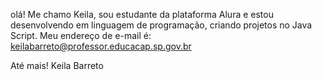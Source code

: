olá!
Me chamo Keila, sou estudante da plataforma Alura e estou desenvolvendo em linguagem de programação, criando projetos no Java Script.
Meu endereço de e-mail é: 
keilabarreto@professor.educacap.sp.gov.br

Até mais!
Keila Barreto

